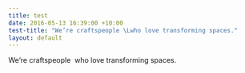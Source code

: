 ```yaml
---
title: test
date: 2016-05-13 16:39:00 +10:00
test-title: "We’re craftspeople \Lwho love transforming spaces."
layout: default
---
```


We’re craftspeople  who love transforming spaces.